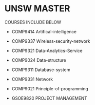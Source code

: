 # UNSW MASTER

COURSES INCLUDE BELOW

* COMP9414 Artifical-intelligence

* COMP9337 Wireless-security-network

* COMP9321 Data-Analytics-Service

* COMP9024 Data-structure

* COMP9311  Database-system

* COMP9331 Network

* COMP9021 Principle-of-programming

* GSOE9820 PROJECT MANAGEMENT


